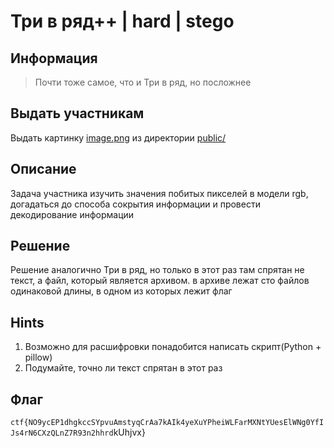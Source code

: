 # Три в ряд++ | hard | stego

## Информация

> Почти тоже самое, что и Три в ряд, но посложнее

## Выдать участникам

Выдать картинку [image.png](public/image.png) из директории [public/](public/)

## Описание

Задача участника изучить значения побитых пикселей в модели rgb, догадаться до способа сокрытия информации и провести декодирование информации

## Решение

Решение аналогично Три в ряд, но только в этот раз там спрятан не текст, а файл, который является архивом. в архиве лежат сто файлов одинаковой длины, в одном из которых лежит флаг

## Hints

1. Возможно для расшифровки понадобится написать скрипт(Python + pillow)
2. Подумайте, точно ли текст спрятан в этот раз

## Флаг

`ctf{NO9ycEP1dhgkccSYpvuAmstyqCrAa7kAIk4yeXuYPheiWLFarMXNtYUesElWNg0YfIJs4rN6CXzQLnZ7R93n2hhrd`kUhjvx}
